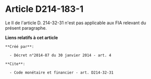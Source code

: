 # Article D214-183-1

Le II de l'article D. 214-32-31 n'est pas applicable aux FIA relevant du présent paragraphe.

**Liens relatifs à cet article**

	**Créé par**:

	  - Décret n°2014-87 du 30 janvier 2014 - art. 4

	**Cite**:

	  - Code monétaire et financier - art. D214-32-31

